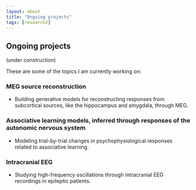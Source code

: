 ```yaml
---
layout: about
title: "Ongoing projects"
tags: [research2]
---
```


## Ongoing projects
(under construction)

These are some of the topics I am currently working on:
### MEG source reconstruction
* Building generative models for reconstructing responses from subcortical sources, like the hippocampus and amygdala, through MEG.

### Associative learning models, inferred through responses of the autonomic nervous system
* Modeling trial-by-trial changes in psychophysiological responses related to associative learning.

### Intracranial EEG
* Studying high-frequency oscillations through intracranial EEG recordings in epileptic patients.
